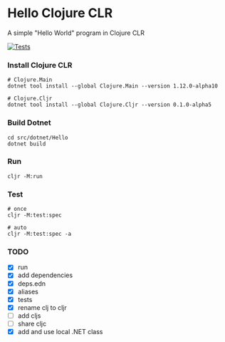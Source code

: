 # Hello Clojure CLR

A simple "Hello World" program in Clojure CLR

[![Tests](https://github.com/brandoncorrea/hello-cljr/actions/workflows/test.yml/badge.svg)](https://github.com/brandoncorrea/hello-cljr/actions/workflows/test.yml)

### Install Clojure CLR

    # Clojure.Main
    dotnet tool install --global Clojure.Main --version 1.12.0-alpha10

    # Clojure.Cljr
    dotnet tool install --global Clojure.Cljr --version 0.1.0-alpha5

### Build Dotnet

    cd src/dotnet/Hello
    dotnet build

### Run

    cljr -M:run

### Test

    # once
    cljr -M:test:spec

    # auto
    cljr -M:test:spec -a

### TODO

- [x] run
- [x] add dependencies
- [x] deps.edn
- [x] aliases
- [x] tests
- [x] rename clj to cljr
- [ ] add cljs
- [ ] share cljc
- [x] add and use local .NET class
